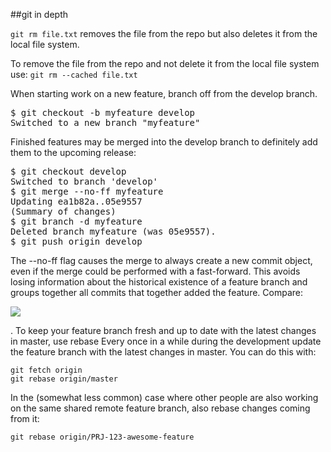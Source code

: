 ##git in depth


`git rm file.txt` removes the file from the repo but also deletes it from the local file system.

To remove the file from the repo and not delete it from the local file system use:
`git rm --cached file.txt`



When starting work on a new feature, branch off from the develop branch.

<div class="codehilite"><pre><span class="gp">$</span> git checkout -b myfeature develop
<span class="go">Switched to a new branch "myfeature"</span>
</pre></div>

Finished features may be merged into the develop branch to definitely add them to the upcoming release:
<div class="codehilite"><pre><span class="gp">$</span> git checkout develop
<span class="go">Switched to branch 'develop'</span>
<span class="gp">$</span> git merge --no-ff myfeature
<span class="go">Updating ea1b82a..05e9557</span>
<span class="go">(Summary of changes)</span>
<span class="gp">$</span> git branch -d myfeature
<span class="go">Deleted branch myfeature (was 05e9557).</span>
<span class="gp">$</span> git push origin develop
</pre></div>

The --no-ff flag causes the merge to always create a new commit object, even if the merge could be performed with a fast-forward. This avoids losing information about the historical existence of a feature branch and groups together all commits that together added the feature. Compare:

![](https://i.stack.imgur.com/FMD5h.png)

. To keep your feature branch fresh and up to date with the latest changes in master, use rebase
Every once in a while during the development update the feature branch with the latest changes in master. You can do this with:
<pre><code class="hljs maxima">git fetch <span class="hljs-built_in">origin</span>
git rebase <span class="hljs-built_in">origin</span>/master</code></pre>

In the (somewhat less common) case where other people are also working on the same shared remote feature branch, also rebase changes coming from it:

<pre><code class="hljs maxima">git rebase <span class="hljs-built_in">origin</span>/PRJ-<span class="hljs-number">123</span>-awesome-<span class="hljs-built_in">feature</span></code></pre>

